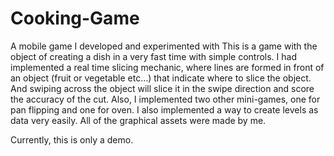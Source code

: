 # Cooking-Game
A mobile game I developed and experimented with This is a game with the object of creating a dish in a very fast time with simple controls. I had implemented a real time slicing mechanic, where lines are formed in front of an object (fruit or vegetable etc…) that indicate where to slice the object. And swiping across the object will slice it in the swipe direction and score the accuracy of the cut. Also, I implemented two other mini-games, one for pan flipping and one for oven. I also implemented a way to create levels as data very easily. All of the graphical assets were made by me.

Currently, this is only a demo.
